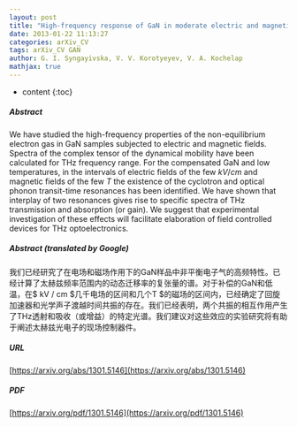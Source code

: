 ```yaml
---
layout: post
title: "High-frequency response of GaN in moderate electric and magnetic fields: Interplay between cyclotron and optical phonon transient time resonances"
date: 2013-01-22 11:13:27
categories: arXiv_CV
tags: arXiv_CV GAN
author: G. I. Syngayivska, V. V. Korotyeyev, V. A. Kochelap
mathjax: true
---
```


* content
{:toc}

##### Abstract
We have studied the high-frequency properties of the non-equilibrium electron gas in GaN samples subjected to electric and magnetic fields. Spectra of the complex tensor of the dynamical mobility have been calculated for THz frequency range. For the compensated GaN and low temperatures, in the intervals of electric fields of the few $kV/cm$ and magnetic fields of the few $T$ the existence of the cyclotron and optical phonon transit-time resonances has been identified. We have shown that interplay of two resonances gives rise to specific spectra of THz transmission and absorption (or gain). We suggest that experimental investigation of these effects will facilitate elaboration of field controlled devices for THz optoelectronics.

##### Abstract (translated by Google)
我们已经研究了在电场和磁场作用下的GaN样品中非平衡电子气的高频特性。已经计算了太赫兹频率范围内的动态迁移率的复张量的谱。对于补偿的GaN和低温，在$ kV / cm $几千电场的区间和几个T $的磁场的区间内，已经确定了回旋加速器和光学声子渡越时间共振的存在。我们已经表明，两个共振的相互作用产生了THz透射和吸收（或增益）的特定光谱。我们建议对这些效应的实验研究将有助于阐述太赫兹光电子的现场控制器件。

##### URL
[https://arxiv.org/abs/1301.5146](https://arxiv.org/abs/1301.5146)

##### PDF
[https://arxiv.org/pdf/1301.5146](https://arxiv.org/pdf/1301.5146)

